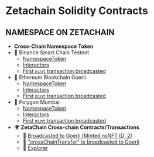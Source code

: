 # Zetachain Solidity Contracts

## NAMESPACE ON ZETACHAIN

- **Cross-Chain Namespace Token**
- 🚀 Binance Smart Chain Testnet
  - [NamespaceToken](https://testnet.bscscan.com/)
  - [Interactors](https://testnet.bscscan.com/)
  - [First `mint` transaction broadcasted](https://testnet.bscscan.com/)
- 🚀 Ethereum Blockchain Goerli
  - [NamespaceToken](goerli.etherscan.io/)
  - [Interactors](goerli.etherscan.io/)
  - [First `mint` transaction broadcasted](goerli.etherscan.io/)
- 🚀 Polygon Mumbai
  - [NamespaceToken](https://testnet.bscscan.com/)
  - [Interactors](https://testnet.bscscan.com/)
  - [First `mint` transaction broadcasted](goerli.etherscan.io/)
- 🌍 **ZetaChain Cross-chain Contracts/Transactions**
  - 🌠 [Broadcasted to Goerli (Minted nsNFT ID: 2)](https://explorer.zetachain.com/)
  - 📝 ["crossChainTransfer" tx broadcasted to Goerli](https://explorer.zetachain.com/)
  - 📝 [Explorer](https://explorer.zetachain.com/address/)
